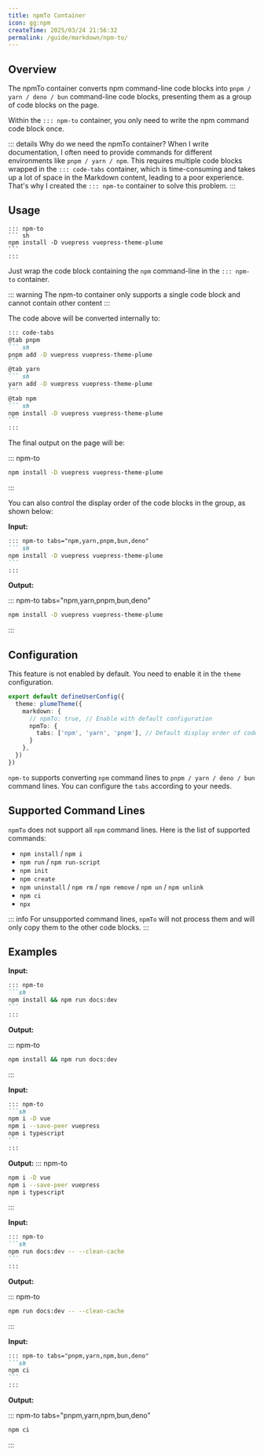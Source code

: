 ```yaml
---
title: npmTo Container
icon: gg:npm
createTime: 2025/03/24 21:56:32
permalink: /guide/markdown/npm-to/
---
```


## Overview

The npmTo container converts npm command-line code blocks into `pnpm / yarn / deno / bun` command-line code blocks, presenting them as a group of code blocks on the page.

Within the `::: npm-to` container, you only need to write the npm command code block once.

::: details Why do we need the npmTo container?
When I write documentation, I often need to provide commands for different environments like `pnpm / yarn / npm`.
This requires multiple code blocks wrapped in the `::: code-tabs` container, which is time-consuming and takes up a lot of space in the Markdown content, leading to a poor experience. That's why I created the `::: npm-to` container to solve this problem.
:::

## Usage

````md{1,5}
::: npm-to
``` sh
npm install -D vuepress vuepress-theme-plume
```
:::
````

Just wrap the code block containing the `npm` command-line in the `::: npm-to` container.

::: warning The npm-to container only supports a single code block and cannot contain other content
:::

The code above will be converted internally to:

````md
::: code-tabs
@tab pnpm
``` sh
pnpm add -D vuepress vuepress-theme-plume
```
@tab yarn
``` sh
yarn add -D vuepress vuepress-theme-plume
```
@tab npm
``` sh
npm install -D vuepress vuepress-theme-plume
```
:::
````

The final output on the page will be:

::: npm-to

``` sh
npm install -D vuepress vuepress-theme-plume
```

:::

You can also control the display order of the code blocks in the group, as shown below:

**Input:**

````md {1,5}
::: npm-to tabs="npm,yarn,pnpm,bun,deno"
``` sh
npm install -D vuepress vuepress-theme-plume
```
:::
````

**Output:**

::: npm-to tabs="npm,yarn,pnpm,bun,deno"

``` sh
npm install -D vuepress vuepress-theme-plume
```

:::

## Configuration

This feature is not enabled by default. You need to enable it in the `theme` configuration.

```ts title=".vuepress/config.ts"
export default defineUserConfig({
  theme: plumeTheme({
    markdown: {
      // npmTo: true, // Enable with default configuration
      npmTo: {
        tabs: ['npm', 'yarn', 'pnpm'], // Default display order of code blocks
      }
    },
  })
})
```

`npm-to` supports converting `npm` command lines to `pnpm / yarn / deno / bun` command lines. You can configure the `tabs` according to your needs.

## Supported Command Lines

`npmTo` does not support all `npm` command lines. Here is the list of supported commands:

- `npm install` / `npm i`
- `npm run` / `npm run-script`
- `npm init`
- `npm create`
- `npm uninstall` / `npm rm` / `npm remove` / `npm un` / `npm unlink`
- `npm ci`
- `npx`

::: info
For unsupported command lines, `npmTo` will not process them and will only copy them to the other code blocks.
:::

## Examples

**Input:**

````md
::: npm-to
```sh
npm install && npm run docs:dev
```
:::
````

**Output:**

::: npm-to

```sh
npm install && npm run docs:dev
```

:::

**Input:**

````md
::: npm-to
```sh
npm i -D vue
npm i --save-peer vuepress
npm i typescript
```
:::
````

**Output:**
::: npm-to

```sh
npm i -D vue
npm i --save-peer vuepress
npm i typescript
```

:::

**Input:**

````md
::: npm-to
```sh
npm run docs:dev -- --clean-cache
```
:::
````

**Output:**

::: npm-to

```sh
npm run docs:dev -- --clean-cache
```

:::

**Input:**

````md
::: npm-to tabs="pnpm,yarn,npm,bun,deno"
```sh
npm ci
```
:::
````

**Output:**

::: npm-to tabs="pnpm,yarn,npm,bun,deno"

```sh
npm ci
```

:::
